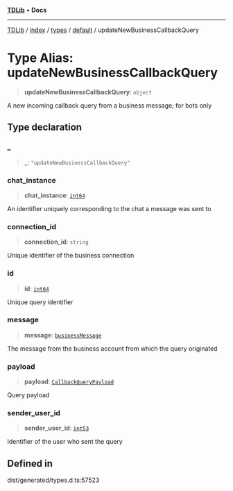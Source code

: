[**TDLib**](../../../../../../README.md) • **Docs**

***

[TDLib](../../../../../../modules.md) / [index](../../../../../README.md) / [types](../../../README.md) / [default](../README.md) / updateNewBusinessCallbackQuery

# Type Alias: updateNewBusinessCallbackQuery

> **updateNewBusinessCallbackQuery**: `object`

A new incoming callback query from a business message; for bots only

## Type declaration

### \_

> **\_**: `"updateNewBusinessCallbackQuery"`

### chat\_instance

> **chat\_instance**: [`int64`](int64-1.md)

An identifier uniquely corresponding to the chat a message was sent to

### connection\_id

> **connection\_id**: `string`

Unique identifier of the business connection

### id

> **id**: [`int64`](int64-1.md)

Unique query identifier

### message

> **message**: [`businessMessage`](businessMessage-1.md)

The message from the business account from which the query originated

### payload

> **payload**: [`CallbackQueryPayload`](CallbackQueryPayload.md)

Query payload

### sender\_user\_id

> **sender\_user\_id**: [`int53`](int53-1.md)

Identifier of the user who sent the query

## Defined in

dist/generated/types.d.ts:57523

